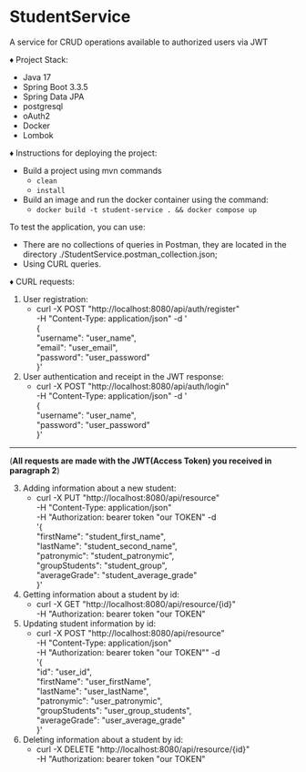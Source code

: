 # StudentService
A service for CRUD operations available to authorized users via JWT

♦ Project Stack:
* Java 17
* Spring Boot 3.3.5
* Spring Data JPA
* postgresql
* oAuth2
* Docker
* Lombok  

♦ Instructions for deploying the project:
* Build a project using mvn commands
    * `clean`
    * `install`
* Build an image and run the docker container using the command:
    * `docker build -t student-service . && docker compose up`

To test the application, you can use:    
* There are no collections of queries in Postman, they are located in the directory ./StudentService.postman_collection.json;  
* Using CURL queries.

♦ CURL requests:
1. User registration:
    * curl -X POST "http://localhost:8080/api/auth/register"  
    -H "Content-Type: application/json"   -d '  
    {  
    "username": "user_name",  
    "email": "user_email",  
    "password": "user_password"  
}' 
2. User authentication and receipt in the JWT response:
    * curl -X POST "http://localhost:8080/api/auth/login"  
    -H "Content-Type: application/json"   -d '  
    {  
    "username": "user_name",  
    "password": "user_password"  
}' 

***

(**All requests are made with the JWT(Access Token) you received in paragraph 2**)

3. Adding information about a new student:
    * curl -X PUT "http://localhost:8080/api/resource"  
    -H "Content-Type: application/json"  
    -H "Authorization: bearer token "our TOKEN"   -d  
    '{  
    "firstName": "student_first_name",  
    "lastName": "student_second_name",  
    "patronymic": "student_patronymic",  
    "groupStudents": "student_group",  
    "averageGrade": "student_average_grade"  
}'
4. Getting information about a student by id:
    * curl -X GET "http://localhost:8080/api/resource/{id}"  
    -H "Authorization: bearer token "our TOKEN"
5. Updating student information by id:
    * curl -X POST "http://localhost:8080/api/resource"  
    -H "Content-Type: application/json"  
    -H "Authorization: bearer token "our TOKEN""   -d  
    '{  
    "id":  "user_id",  
    "firstName": "user_firstName",  
    "lastName": "user_lastName",  
    "patronymic": "user_patronymic",  
    "groupStudents": "user_group_students",  
    "averageGrade": "user_average_grade"  
}'
6. Deleting information about a student by id:
    * curl -X DELETE "http://localhost:8080/api/resource/{id}"  
    -H "Authorization: bearer token "our TOKEN" 

